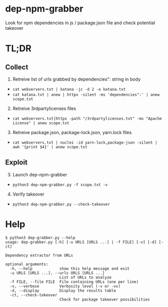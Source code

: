 # dep-npm-grabber
Look for npm dependencies in js / package.json file and check potential takeover 

# TL;DR
## Collect
1. Retreive list of urls grabbed by dependencies": string in body
- `cat webservers.txt | katana -jc -d 2 -o katana.txt`
- `cat katana.txt | anew | httpx -silent -ms 'dependencies":' | anew scope.txt `
2. Retreive 3rdpartylicenses files
- `cat webservers.txt|httpx -path "/3rdpartylicenses.txt" -ms "Apache License" | anew scope.txt `
3. Retreive package.json, package-lock.json, yarn.lock files
- `cat webservers.txt | nuclei -id yarn-lock,package-json -silent | awk '{print $4}' | anew scope.txt`

## Exploit
3. Launch dep-npm-grabber
- `python3 dep-npm-grabber.py -f scope.txt -v`
4. Verify takeover
- `python3 dep-npm-grabber.py --check-takeover`

# Help
```
$ python3 dep-grabber.py --help
usage: dep-grabber.py [-h] [-u URLS [URLS ...] | -f FILE] [-v] [-d] [-ct]

Dependency extractor from URLs

optional arguments:
  -h, --help            show this help message and exit
  -u URLS [URLS ...], --urls URLS [URLS ...]
                        List of URLs to analyze
  -f FILE, --file FILE  File containing URLs (one per line)
  -v, --verbose         Verbosity level (-v or -vv)
  -d, --display         Display the results table
  -ct, --check-takeover
                        Check for package takeover possibilities
```

